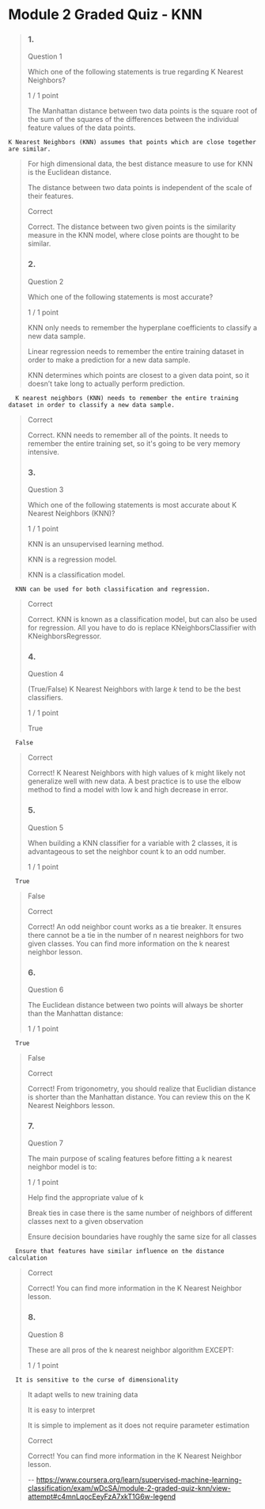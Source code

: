 # Module 2 Graded Quiz - KNN
> ### 1.
> 
> Question 1
> 
> Which one of the following statements is true regarding K Nearest Neighbors?
> 
> 1 / 1 point
> 
>  The Manhattan distance between two data points is the square root of the sum of the squares of the differences between the individual feature values of the data points. 
> 

    K Nearest Neighbors (KNN) assumes that points which are close together are similar. 
> 
>  For high dimensional data, the best distance measure to use for KNN is the Euclidean distance. 
> 
>  The distance between two data points is independent of the scale of their features. 
> 
> Correct
> 
> Correct. The distance between two given points is the similarity measure in the KNN model, where close points are thought to be similar.
> 
> ### 2.
> 
> Question 2
> 
> Which one of the following statements is most accurate?
> 
> 1 / 1 point
> 
>  KNN only needs to remember the hyperplane coefficients to classify a new data sample. 
> 
>  Linear regression needs to remember the entire training dataset in order to make a prediction for a new data sample. 
> 
>  KNN determines which points are closest to a given data point, so it doesn’t take long to actually perform prediction. 
> 

      K nearest neighbors (KNN) needs to remember the entire training dataset in order to classify a new data sample. 
> 
> Correct
> 
> Correct. KNN needs to remember all of the points. It needs to remember the entire training set, so it's going to be very memory intensive.
> 
> ### 3.
> 
> Question 3
> 
> Which one of the following statements is most accurate about K Nearest Neighbors (KNN)?
> 
> 1 / 1 point
> 
>  KNN is an unsupervised learning method. 
> 
>  KNN is a regression model. 
> 
>  KNN is a classification model. 
> 

      KNN can be used for both classification and regression. 
> 
> Correct
> 
> Correct. KNN is known as a classification model, but can also be used for regression. All you have to do is replace KNeighborsClassifier with KNeighborsRegressor.
> 
> ### 4.
> 
> Question 4
> 
> (True/False) K Nearest Neighbors with large _k_ tend to be the best classifiers.
> 
> 1 / 1 point
> 
>  True 
> 

      False 
> 
> Correct
> 
> Correct! K Nearest Neighbors with high values of k might likely not generalize well with new data. A best practice is to use the elbow method to find a model with low k and high decrease in error.
> 
> ### 5.
> 
> Question 5
> 
> When building a KNN classifier for a variable with 2 classes, it is advantageous to set the neighbor count k to an odd number.
> 
> 1 / 1 point
> 

      True 
> 
>  False 
> 
> Correct
> 
> Correct! An odd neighbor count works as a tie breaker. It ensures there cannot be a tie in the number of n nearest neighbors for two given classes. You can find more information on the k nearest neighbor lesson.
> 
> ### 6.
> 
> Question 6
> 
> The Euclidean distance between two points will always be shorter than the Manhattan distance:
> 
> 1 / 1 point
> 

      True 
> 
>  False 
> 
> Correct
> 
> Correct! From trigonometry, you should realize that Euclidian distance is shorter than the Manhattan distance. You can review this on the K Nearest Neighbors lesson.
> 
> ### 7.
> 
> Question 7
> 
> The main purpose of scaling features before fitting a k nearest neighbor model is to:
> 
> 1 / 1 point
> 
>  Help find the appropriate value of k 
> 
>  Break ties in case there is the same number of neighbors of different classes next to a given observation 
> 
>  Ensure decision boundaries have roughly the same size for all classes 
> 

      Ensure that features have similar influence on the distance calculation 
> 
> Correct
> 
> Correct! You can find more information in the K Nearest Neighbor lesson.
> 
> ### 8.
> 
> Question 8
> 
> These are all pros of the k nearest neighbor algorithm EXCEPT:
> 
> 1 / 1 point
> 

      It is sensitive to the curse of dimensionality 
> 
>  It adapt wells to new training data 
> 
>  It is easy to interpret 
> 
>  It is simple to implement as it does not require parameter estimation 
> 
> Correct
> 
> Correct! You can find more information in the K Nearest Neighbor lesson.
>
> -- https://www.coursera.org/learn/supervised-machine-learning-classification/exam/wDcSA/module-2-graded-quiz-knn/view-attempt#c4mnLqocEeyFzA7xkT1G6w-legend
